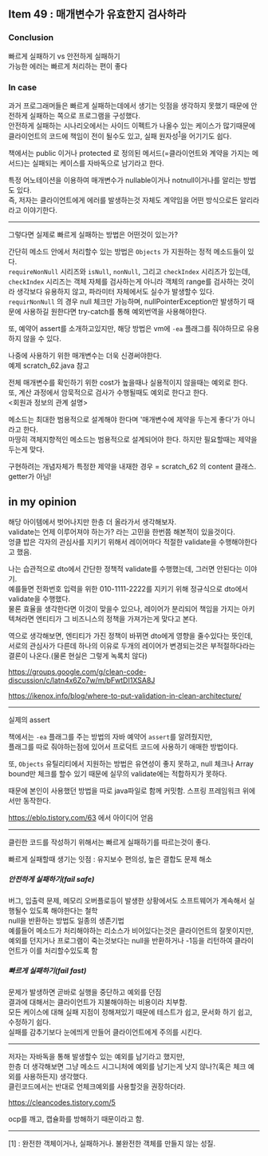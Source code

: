## Item 49 : 매개변수가 유효한지 검사하라 
### Conclusion
빠르게 실패하기 vs 안전하게 실패하기   
가능한 에러는 빠르게 처리하는 편이 좋다 

### In case
과거 프로그래머들은 빠르게 실패하는데에서 생기는 잇점을 생각하지 못했기 때문에 안전하게 실패하는 쪽으로 프로그램을 구성했다.  
안전하게 실패하는 시나리오에서는 사이드 이펙트가 나올수 있는 케이스가 많기때문에 클라이언트의 코드에 책임이 전이 될수도 있고, 실패 원자성<sup>[1](#fn_1)</sup>을 어기기도 쉽다.  

책에서는 public 이거나 protected 로 정의된 메서드(=클라이언트와 계약을 가지는 메서드)는 실패되는 케이스를 자바독으로 남기라고 한다.  

특정 어노테이션을 이용하여 매개변수가 nullable이거나 notnull이거나를 알리는 방법도 있다.  
즉, 저자는 클라이언트에게 에러를 발생하는것 자체도 계약임을 어떤 방식으로든 알리라 라고 이야기한다.

---
그렇다면 실제로 빠르게 실패하는 방법은 어떤것이 있는가?

간단히 메소드 안에서 처리할수 있는 방법은 `Objects` 가 지원하는 정적 메소드들이 있다.  
`requireNonNull` 시리즈와 `isNull`, `nonNull`, 그리고 `checkIndex` 시리즈가 있는데,   
`checkIndex` 시리즈는 객체 자체를 검사하는게 아니라 객체의 range를 검사하는 것이라 생각보다 유용하지 않고, 
파라미터 자체에서도 실수가 발생할수 있다.  
`requirNonNull` 의 경우 null 체크만 가능하며, nullPointerException만 발생하기 때문에 사용하길 원한다면 try-catch를 통해 예외번역을 사용해야한다.

또, 예약어 assert를 소개하고있지만, 해당 방법은 vm에 `-ea` 플래그를 줘야하므로 유용하지 않을 수 있다.

나중에 사용하기 위한 매개변수는 더욱 신경써야한다.  
예제 scratch_62.java 참고

전체 매개변수를 확인하기 위한 cost가 높을때나 실용적이지 않을때는 예외로 한다.  
또, 계산 과정에서 암묵적으로 검사가 수행될때도 예외로 한다고 한다.  
<회원과 정보의 관계 설명>

메소드는 최대한 범용적으로 설계해야 한다며 '매개변수에 제약을 두는게 좋다'가 아니라고 한다.  
마땅히 객체지향적인 메소드는 범용적으로 설계되어야 한다. 하지만 필요할때는 제약을 두는게 맞다.

구현하려는 개념자체가 특정한 제약을 내재한 경우 = scratch_62 의 content 클래스. getter가 아님!



## in my opinion
해당 아이템에서 벗어나지만 한층 더 올라가서 생각해보자.  
validate는 언제 이루어져야 하는가? 라는 고민을 한번쯤 해본적이 있을것이다.  
엉클 밥은 각자의 관심사를 지키기 위해서 레이어마다 적절한 validate을 수행해야한다고 했음.

나는 습관적으로 dto에서 간단한 정책적 validate를 수행했는데, 그러면 안된다는 이야기.  
예를들면 전화번호 입력을 위한 010-1111-2222를 지키기 위해 정규식으로 dto에서 validate을 수행했다.  
물론 효율을 생각한다면 이것이 맞을수 있으나, 레이어가 분리되어 책임을 가지는 아키텍쳐라면 엔티티가 그 비즈니스의 정책을 가져가는게 맞다고 본다.  

역으로 생각해보면, 엔티티가 가진 정책이 바뀌면 dto에게 영향을 줄수있다는 뜻인데,   
서로의 관심사가 다른데 하나의 이유로 두개의 레이어가 변경되는것은 부적절하다라는 결론이 나온다.(물론 현실은 그렇게 녹록치 않다)

https://groups.google.com/g/clean-code-discussion/c/latn4x6Zo7w/m/bFwtDI1XSA8J

https://ikenox.info/blog/where-to-put-validation-in-clean-architecture/

---
실제의 assert

책에서는 `-ea` 플래그를 주는 방법의 자바 예약어 `assert`를 알려줬지만,  
플래그를 따로 줘야하는점에 있어서 프로덕트 코드에 사용하기 애매한 방법이다.

또, `Objects` 유틸리티에서 지원하는 방법은 유연성이 좋지 못하고, null 체크나 Array bound만 체크를 할수 있기 때문에 실무의 validate에는 적합하지가 못하다.

때문에 본인이 사용했던 방법을 따로 java파일로 함께 커밋함.
스프링 프레임워크 위에서만 동작한다.

https://eblo.tistory.com/63
에서 아이디어 얻음 

--- 

클린한 코드를 작성하기 위해서는 빠르게 실패하기를 따르는것이 좋다.  

빠르게 실패할때 생기는 잇점 : 유지보수 편의성, 높은 결합도 문제 해소  
##### 안전하게 실패하기(fail safe)
버그, 입출력 문제, 메모리 오버플로등이 발생한 상황에서도 소프트웨어가 계속해서 실행될수 있도록 해야한다는 철학  
null을 반환하는 방법도 일종의 생존기법  
예를들어 메소드가 처리해야하는 리소스가 비어있다는것은 클라이언트의 잘못이지만,  
예외를 던지거나 프로그램이 죽는것보다는 null을 반환하거나 -1등을 리턴하여 클라이언트가 이를 처리할수있도록 함

##### 빠르게 실패하기(fail fast)
문제가 발생하면 곧바로 실행을 중단하고 예외를 던짐  
결과에 대해서는 클라이언트가 지불해야하는 비용이라 치부함.  
모든 케이스에 대해 실패 지점이 정해져있기 때문에 테스트가 쉽고, 문서화 하기 쉽고, 수정하기 쉽다.  
실패를 감추기보다 눈에띄게 만들어 클라이언트에게 주의를 시킨다.   

--- 
저자는 자바독을 통해 발생할수 있는 예외를 남기라고 했지만,  
한층 더 생각해보면 그냥 메소드 시그니처에 예외를 남기는게 낫지 않나?(혹은 체크 예외를 사용하든지) 생각했다.  
클린코드에서는 반대로 언체크예외를 사용할것을 권장하더라.

https://cleancodes.tistory.com/5

ocp를 깨고, 캡슐화를 방해하기 때문이라고 함. 

---

[<a name="fn_1">1</a>] : 완전한 객체이거나, 실패하거나. 불완전한 객체를 만들지 않는 성질.